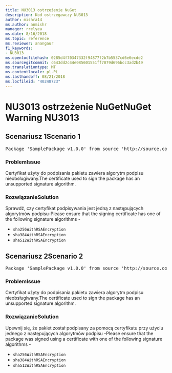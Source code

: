 ```yaml
---
title: NU3013 ostrzeżenie NuGet
description: Kod ostrzegawczy NU3013
author: mishra14
ms.author: anmishr
manager: rrelyea
ms.date: 8/16/2018
ms.topic: reference
ms.reviewer: anangaur
f1_keywords:
- NU3013
ms.openlocfilehash: 0285d4f70347332f94877f2b7b5537cd6e6ecde2
ms.sourcegitcommit: c643dd2c44e085601551ff7079d696bcc3ad2b49
ms.translationtype: MT
ms.contentlocale: pl-PL
ms.lasthandoff: 08/21/2018
ms.locfileid: "40248723"
---
```

# <a name="nuget-warning-nu3013"></a><span data-ttu-id="a12d3-103">NU3013 ostrzeżenie NuGet</span><span class="sxs-lookup"><span data-stu-id="a12d3-103">NuGet Warning NU3013</span></span>

## <a name="scenario-1"></a><span data-ttu-id="a12d3-104">Scenariusz 1</span><span class="sxs-lookup"><span data-stu-id="a12d3-104">Scenario 1</span></span>

<pre>Package 'SamplePackage v1.0.0' from source 'http://source.com/index.json': The signing certificate has an unsupported signature algorithm.</pre>

### <a name="issue"></a><span data-ttu-id="a12d3-105">Problem</span><span class="sxs-lookup"><span data-stu-id="a12d3-105">Issue</span></span>

<span data-ttu-id="a12d3-106">Certyfikat użyty do podpisania pakietu zawiera algorytm podpisu nieobsługiwany.</span><span class="sxs-lookup"><span data-stu-id="a12d3-106">The certificate used to sign the package has an unsupported signature algorithm.</span></span>


### <a name="solution"></a><span data-ttu-id="a12d3-107">Rozwiązanie</span><span class="sxs-lookup"><span data-stu-id="a12d3-107">Solution</span></span>

<span data-ttu-id="a12d3-108">Sprawdź, czy certyfikat podpisywania jest jedną z następujących algorytmów podpisu-</span><span class="sxs-lookup"><span data-stu-id="a12d3-108">Please ensure that the signing certificate has one of the following signature algorithms -</span></span> 
* `sha256WithRSAEncryption`
* `sha384WithRSAEncryption`
* `sha512WithRSAEncryption`



## <a name="scenario-2"></a><span data-ttu-id="a12d3-109">Scenariusz 2</span><span class="sxs-lookup"><span data-stu-id="a12d3-109">Scenario 2</span></span>

<pre>Package 'SamplePackage v1.0.0' from source 'http://source.com/index.json': The primary signature's certificate has an unsupported signature algorithm.</pre>

### <a name="issue"></a><span data-ttu-id="a12d3-110">Problem</span><span class="sxs-lookup"><span data-stu-id="a12d3-110">Issue</span></span>

<span data-ttu-id="a12d3-111">Certyfikat użyty do podpisania pakietu zawiera algorytm podpisu nieobsługiwany.</span><span class="sxs-lookup"><span data-stu-id="a12d3-111">The certificate used to sign the package has an unsupported signature algorithm.</span></span>


### <a name="solution"></a><span data-ttu-id="a12d3-112">Rozwiązanie</span><span class="sxs-lookup"><span data-stu-id="a12d3-112">Solution</span></span>

<span data-ttu-id="a12d3-113">Upewnij się, że pakiet został podpisany za pomocą certyfikatu przy użyciu jednego z następujących algorytmów podpisu -</span><span class="sxs-lookup"><span data-stu-id="a12d3-113">Please ensure that the package was signed using a certificate with one of the following signature algorithms -</span></span> 
* `sha256WithRSAEncryption`
* `sha384WithRSAEncryption`
* `sha512WithRSAEncryption`


